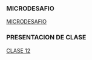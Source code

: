 ### MICRODESAFIO
[MICRODESAFIO](https://docs.google.com/presentation/d/e/2PACX-1vR38Y5ZFZH45l34qfj_JKAMJbqHvvOeYko9kSBeH8Z91kzjZdWx_9TXv4D80ezCDQ/pub?start=false&loop=false&delayms=3000)

### PRESENTACION DE CLASE
[CLASE 12](https://docs.google.com/presentation/d/e/2PACX-1vQcpsriSYDPlGTkT4fmvF_a4m_yBvBWUFYQu1tty4zH_acv7o4fqoRsKGW-xX3MDg/pub?start=false&loop=false&delayms=3000)

